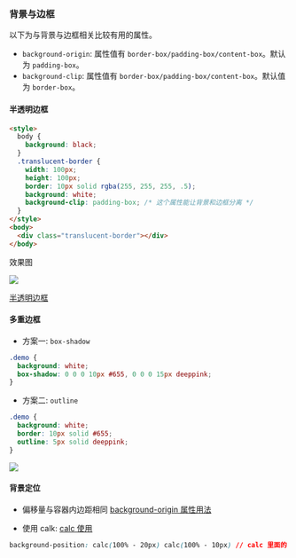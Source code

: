 ### 背景与边框

以下为与背景与边框相关比较有用的属性。

* `background-origin`: 属性值有 `border-box/padding-box/content-box`。默认为 `padding-box`。
* `background-clip`: 属性值有 `border-box/padding-box/content-box`。默认值为 `border-box`。

#### 半透明边框

```html
<style>
  body {
    background: black;
  }
  .translucent-border {
    width: 100px;
    height: 100px;
    border: 10px solid rgba(255, 255, 255, .5);
    background: white;
    background-clip: padding-box; /* 这个属性能让背景和边框分离 */
  }
</style>
<body>
  <div class="translucent-border"></div>
</body>
```

效果图

![](http://with.muyunyun.cn/8e59c47dabc2eef7eb923b25811d1e44.jpg-200)

[半透明边框](https://codepen.io/MuYunyun/pen/vPyOpB)

#### 多重边框

* 方案一: `box-shadow`

```css
.demo {
  background: white;
  box-shadow: 0 0 0 10px #655, 0 0 0 15px deeppink;
}
```

* 方案二: `outline`

```css
.demo {
  background: white;
  border: 10px solid #655;
  outline: 5px solid deeppink;
}
```

![](http://with.muyunyun.cn/622ab7417df7af16671522a3849690b7.jpg-200)

#### 背景定位

* 偏移量与容器内边距相同
[background-origin 属性用法](http://play.csssecrets.io/background-origin)

* 使用 calk:
[calc 使用](http://dabblet.com/gist/b5fcb42d055427ab6c1a)

```css
background-position: calc(100% - 20px) calc(100% - 10px) // calc 里面的 -、+ 前后要各加个空格
```

